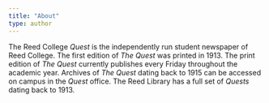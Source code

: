 ```yaml
---
title: "About"
type: author
---
```


The Reed College _Quest_ is the independently run student newspaper of 
Reed College. The first edition of _The Quest_ was printed in 1913. The 
print edition of _The Quest_ currently publishes every Friday throughout 
the academic year. Archives of _The Quest_ dating back to 1915 can be 
accessed on campus in the _Quest_ office. The Reed Library has a full 
set of _Quests_ dating back to 1913.
